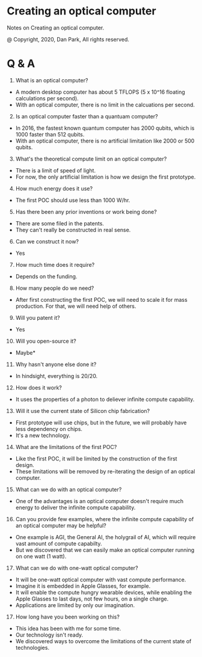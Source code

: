 # Creating an optical computer
Notes on Creating an optical computer.

@ Copyright, 2020, Dan Park, All rights reserved.

# Q & A
1. What is an optical computer?

- A modern desktop computer has about 5 TFLOPS (5 x 10^16 floating calculations per second).  
- With an optical computer, there is no limit in the calcuations per second. 

2. Is an optical computer faster than a quantuam computer?

- In 2016, the fastest known quantum computer has 2000 qubits, which is 1000 faster than 512 qubits.
- With an optical computer, there is no artificial limitation like 2000 or 500 qubits.

3. What's the theoretical compute limit on an optical computer?
- There is a limit of speed of light.
- For now, the only artificial limitation is how we design the first prototype.

4. How much energy does it use?
- The first POC should use less than 1000 W/hr.

5. Has there been any prior inventions or work being done?
- There are some filed in the patents.
- They can't really be constructed in real sense.

6. Can we construct it now?
- Yes

7. How much time does it require?
- Depends on the funding.

8. How many people do we need?
- After first constructing the first POC, we will need to scale it for mass production.  For that, we will need help of others.

9. Will you patent it?
- Yes

10. Will you open-source it?
- Maybe*

11. Why hasn't anyone else done it?
- In hindsight, everything is 20/20.

12. How does it work?
- It uses the properties of a photon to deliever infinite compute capability.

13. Will it use the current state of Silicon chip fabrication?
- First prototype will use chips, but in the future, we will probably have less dependency on chips.
- It's a new technology.

14. What are the limitations of the first POC?
- Like the first POC, it will be limited by the construction of the first design.
- These limitations will be removed by re-iterating the design of an optical computer.

15. What can we do with an optical computer?
- One of the advantages is an optical computer doesn't require much energy to deliver the infinite compute capability.

16. Can you provide few examples, where the infinite compute capability of an optical computer may be helpful?
- One example is AGI, the General AI, the holygrail of AI, which will require vast amount of compute capabilty.
- But we discovered that we can easily make an optical computer running on one watt (1 watt).

17. What can we do with one-watt optical computer?
- It will be one-watt optical computer with vast compute performance.
- Imagine it is embedded in Apple Glasses, for example.
- It will enable the compute hungry wearable devices, while enabling the Apple Glasses to last days, not few hours, on a single charge.
- Applications are limited by only our imagination.

17. How long have you been working on this?
- This idea has been with me for some time.
- Our technology isn't ready.
- We discovered ways to overcome the limitations of the current state of technologies.



 

